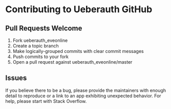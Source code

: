 # Contributing to Ueberauth GitHub

## Pull Requests Welcome
1. Fork ueberauth_eveonline
2. Create a topic branch
3. Make logically-grouped commits with clear commit messages
4. Push commits to your fork
5. Open a pull request against ueberauth_eveonline/master

## Issues

If you believe there to be a bug, please provide the maintainers with enough
detail to reproduce or a link to an app exhibiting unexpected behavior. For
help, please start with Stack Overflow.
